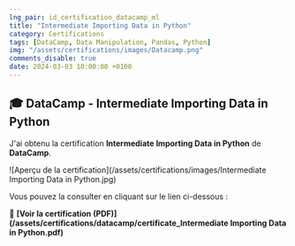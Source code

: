 ```yaml
---
lng_pair: id_certification_datacamp_ml
title: "Intermediate Importing Data in Python"
category: Certifications
tags: [DataCamp, Data Manipulation, Pandas, Python]
img: "/assets/certifications/images/Datacamp.png"
comments_disable: true
date: 2024-03-03 10:00:00 +0100
---
```


## 🎓 DataCamp - Intermediate Importing Data in Python

J'ai obtenu la certification **Intermediate Importing Data in Python** de **DataCamp**.

![Aperçu de la certification](/assets/certifications/images/Intermediate Importing Data in Python.jpg)  

Vous pouvez la consulter en cliquant sur le lien ci-dessous :

📜 **[Voir la certification (PDF)](/assets/certifications/datacamp/certificate_Intermediate Importing Data in Python.pdf)** 
